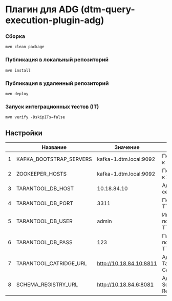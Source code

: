 # Плагин для ADG (dtm-query-execution-plugin-adg)

### Сборка

`mvn clean package`

### Публикация в локальный репозиторий

`mvn install`

### Публикация в удаленный репозиторий

`mvn deploy`

### Запуск интеграционных тестов (IT)

`mvn verify -DskipITs=false`

Настройки
---
|    | Название                | Значение                | Описание                  |
|----|-------------------------|-------------------------|---------------------------|
| 1  | KAFKA_BOOTSTRAP_SERVERS | kafka-1.dtm.local:9092  | Подключение к Kafka       |
| 2  | ZOOKEEPER_HOSTS         | kafka-1.dtm.local:9092  | Подключение к Zookeeper   |
| 3  | TARANTOOL_DB_HOST       | 10.18.84.10             | Адрес сервера TT          |
| 4  | TARANTOOL_DB_PORT       | 3311                    | Порт сервера TT           |
| 5  | TARANTOOL_DB_USER       | admin                   | Имя пользователя TT       |
| 6  | TARANTOOL_DB_PASS       | 123                     | Пароль пользователя TT    |
| 7  | TARANTOOL_CATRIDGE_URL  | http://10.18.84.10:8811 | Адрес Tatantool Cartridge  |
| 8  | SCHEMA_REGISTRY_URL     | http://10.18.84.6:8081  | Адрес Schema Registry     |


